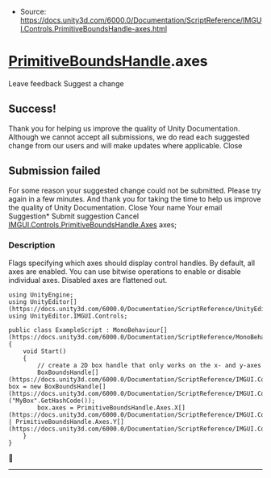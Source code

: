 * Source: https://docs.unity3d.com/6000.0/Documentation/ScriptReference/IMGUI.Controls.PrimitiveBoundsHandle-axes.html

#  [PrimitiveBoundsHandle](https://docs.unity3d.com/6000.0/Documentation/ScriptReference/IMGUI.Controls.PrimitiveBoundsHandle.html).axes
Leave feedback
Suggest a change
## Success!
Thank you for helping us improve the quality of Unity Documentation. Although we cannot accept all submissions, we do read each suggested change from our users and will make updates where applicable.
Close
## Submission failed
For some reason your suggested change could not be submitted. Please <a>try again</a> in a few minutes. And thank you for taking the time to help us improve the quality of Unity Documentation.
Close
Your name Your email Suggestion* Submit suggestion
Cancel
[IMGUI.Controls.PrimitiveBoundsHandle.Axes](https://docs.unity3d.com/6000.0/Documentation/ScriptReference/IMGUI.Controls.PrimitiveBoundsHandle.Axes.html) axes; 
### Description
Flags specifying which axes should display control handles.
By default, all axes are enabled. You can use bitwise operations to enable or disable individual axes. Disabled axes are flattened out.
```
using UnityEngine;
using UnityEditor[](https://docs.unity3d.com/6000.0/Documentation/ScriptReference/UnityEditor.html);
using UnityEditor.IMGUI.Controls;  
  
public class ExampleScript : MonoBehaviour[](https://docs.unity3d.com/6000.0/Documentation/ScriptReference/MonoBehaviour.html)
{
    void Start()
    {
        // create a 2D box handle that only works on the x- and y-axes
        BoxBoundsHandle[](https://docs.unity3d.com/6000.0/Documentation/ScriptReference/IMGUI.Controls.BoxBoundsHandle.html) box = new BoxBoundsHandle[](https://docs.unity3d.com/6000.0/Documentation/ScriptReference/IMGUI.Controls.BoxBoundsHandle.html)("MyBox".GetHashCode());
        box.axes = PrimitiveBoundsHandle.Axes.X[](https://docs.unity3d.com/6000.0/Documentation/ScriptReference/IMGUI.Controls.PrimitiveBoundsHandle.Axes.X.html) | PrimitiveBoundsHandle.Axes.Y[](https://docs.unity3d.com/6000.0/Documentation/ScriptReference/IMGUI.Controls.PrimitiveBoundsHandle.Axes.Y.html);
    }
}

```

* * *
